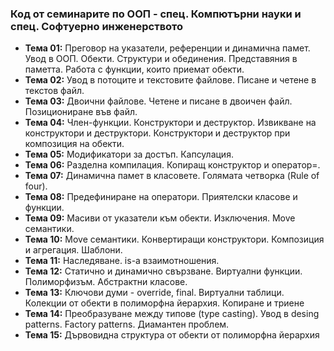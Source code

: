 ### Код от семинарите по ООП - спец. Компютърни науки и спец. Софтуерно инженерството

- **Тема 01:** Преговор на указатели, референции и динамична памет. Увод в ООП. Обекти. Структури и обединения. Представяния в паметта. Работа с функции, които приемат обекти.
- **Тема 02:** Увод в потоците и текстовите файлове. Писане и четене в текстов файл.
- **Тема 03:** Двоични файлове. Четене и писане в двоичен файл. Позициониране във файл.
- **Тема 04:** Член-функции. Конструктори и деструктор. Извикване на конструктори и деструктори. Конструктори и деструктор при композиция на обекти.
- **Тема 05:**  Mодификатори за достъп. Капсулация.
- **Тема 06:** Разделна компилация. Копиращ конструктор и оператор=.
- **Тема 07:** Динамична памет в класовете. Голямата четворка (Rule of four).
- **Тема 08:**  Предефиниране на оператори. Приятелски класове и функции.
- **Тема 09:**  Масиви от указатели към обекти. Изключения. Move семантики.
- **Тема 10:**  Move семантики. Конвертиращи конструктори. Композиция и агрегация. Шаблони.
- **Тема 11:**  Наследяване. is-a взаимотношения.
- **Тема 12:**  Статично и динамично свързване. Виртуални функции. Полиморфизъм. Абстрактни класове.
- **Тема 13:**  Ключови думи - override, final. Виртуални таблици. Колекции от обекти в полиморфна йерархия. Копиране и триене
- **Тема 14:**  Преобразуване между типове (type casting). Увод в desing patterns. Factory patterns. Диамантен проблем.
- **Тема 15:** Дървовидна структура от обекти от полиморфна йерархия
